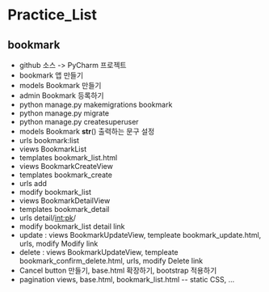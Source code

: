 # Practice_List
## bookmark
- github 소스 -> PyCharm 프로젝트
- bookmark 앱 만들기
- models Bookmark 만들기
- admin Bookmark 등록하기
- python manage.py makemigrations bookmark
- python manage.py migrate
- python manage.py createsuperuser
- models Bookmark __str__() 출력하는 문구 설정
- urls bookmark:list
- views BookmarkList
- templates bookmark_list.html
- views BookmarkCreateView
- templates bookmark_create
- urls add
- modify bookmark_list
- views BookmarkDetailView
- templates bookmark_detail
- urls detail/<int:pk>/
- modify bookmark_list detail link
- update :  views BookmarkUpdateView, templeate bookmark_update.html, urls, modify Modify link
- delete :  views BookmarkUpdateView, templeate bookmark_confirm_delete.html, urls, modify Delete link
- Cancel button 만들기, base.html 확장하기, bootstrap 적용하기
- pagination views, base.html, bookmark_list.html
-- static CSS, ...